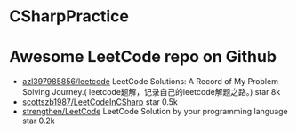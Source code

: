 # CSharpPractice

# Awesome LeetCode repo on Github
- [azl397985856/leetcode](https://github.com/azl397985856/leetcode) LeetCode Solutions: A Record of My Problem Solving Journey.( leetcode题解，记录自己的leetcode解题之路。) star 8k
- [scottszb1987/LeetCodeInCSharp](https://github.com/scottszb1987/LeetCodeInCSharp) star 0.5k
- [strengthen/LeetCode](https://github.com/strengthen/LeetCode) LeetCode Solution by your programming language star 0.2k
